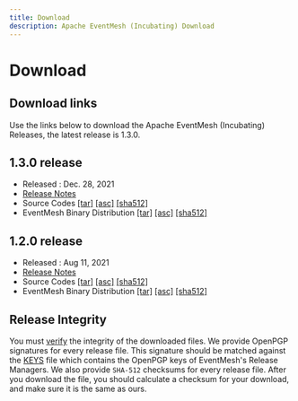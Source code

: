 ```yaml
---
title: Download
description: Apache EventMesh (Incubating) Download
---
```


# Download

## Download links

Use the links below to download the Apache EventMesh (Incubating) Releases, the latest release is 1.3.0.

## 1.3.0 release

- Released : Dec. 28, 2021
- [Release Notes](https://eventmesh.apache.org/events/release-notes/v1.3.0)
- Source Codes [[tar]](https://www.apache.org/dyn/closer.lua/incubator/eventmesh/1.3.0-incubating/apache-eventmesh-1.3.0-incubating-source.tar.gz) [[asc]](https://downloads.apache.org/incubator/eventmesh/1.3.0-incubating/apache-eventmesh-1.3.0-incubating-source.tar.gz.asc) [[sha512]](https://downloads.apache.org/incubator/eventmesh/1.3.0-incubating/apache-eventmesh-1.3.0-incubating-source.tar.gz.sha512)
- EventMesh Binary Distribution [[tar]](https://www.apache.org/dyn/closer.lua/incubator/eventmesh/1.3.0-incubating/apache-eventmesh-1.3.0-incubating-bin.tar.gz) [[asc]](https://downloads.apache.org/incubator/eventmesh/1.3.0-incubating/apache-eventmesh-1.3.0-incubating-bin.tar.gz.asc) [[sha512]](https://downloads.apache.org/incubator/eventmesh/1.3.0-incubating/apache-eventmesh-1.3.0-incubating-bin.tar.gz.sha512)

## 1.2.0 release

- Released : Aug 11, 2021
- [Release Notes](https://eventmesh.apache.org/events/release-notes/v1.2.0) 
- Source Codes [[tar]](https://www.apache.org/dyn/closer.lua/incubator/eventmesh/1.2.0-incubating/apache-eventmesh-1.2.0-incubating-source.tar.gz) [[asc]](https://downloads.apache.org/incubator/eventmesh/1.2.0-incubating/apache-eventmesh-1.2.0-incubating-source.tar.gz.asc) [[sha512]](https://downloads.apache.org/incubator/eventmesh/1.2.0-incubating/apache-eventmesh-1.2.0-incubating-source.tar.gz.sha512)
- EventMesh Binary Distribution [[tar]](https://www.apache.org/dyn/closer.lua/incubator/eventmesh/1.2.0-incubating/apache-eventmesh-1.2.0-incubating-bin.tar.gz) [[asc]](https://downloads.apache.org/incubator/eventmesh/1.2.0-incubating/apache-eventmesh-1.2.0-incubating-bin.tar.gz.asc) [[sha512]](https://downloads.apache.org/incubator/eventmesh/1.2.0-incubating/apache-eventmesh-1.2.0-incubating-bin.tar.gz.sha512)

## Release Integrity

You must [verify](https://www.apache.org/info/verification.html) the integrity of the downloaded files. We provide OpenPGP signatures for every release file. This signature should be matched against the [KEYS](https://downloads.apache.org/incubator/eventmesh/KEYS) file which contains the OpenPGP keys of EventMesh's Release Managers. We also provide `SHA-512` checksums for every release file. After you download the file, you should calculate a checksum for your download, and make sure it is the same as ours.


